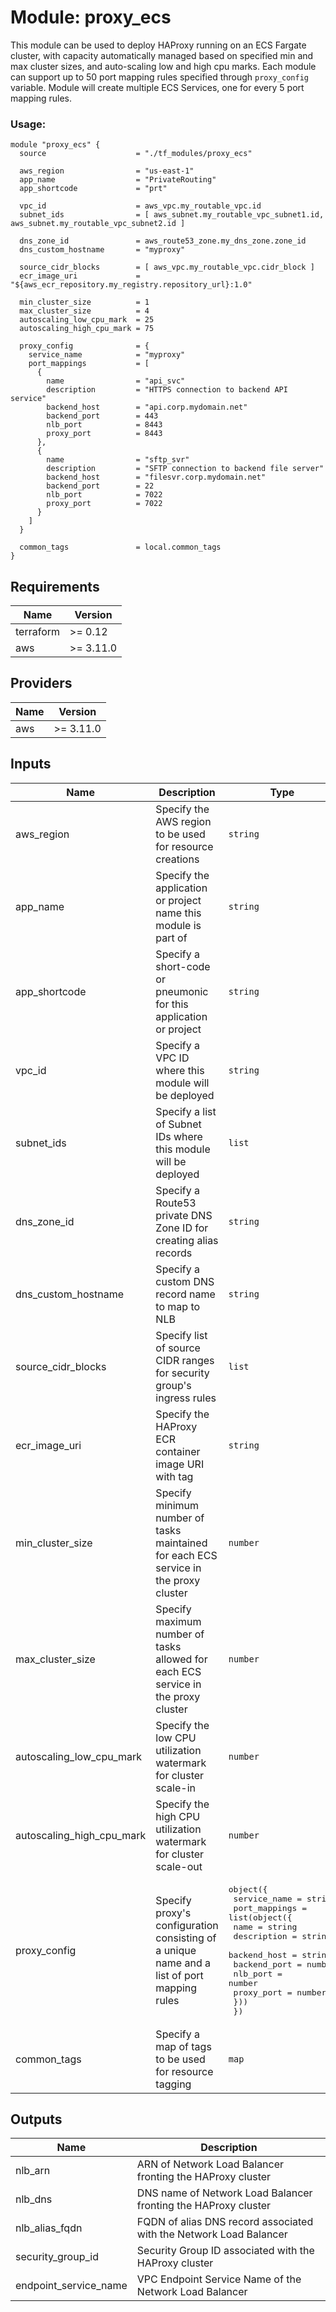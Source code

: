 # Module: proxy\_ecs

This module can be used to deploy HAProxy running on an ECS Fargate cluster, with capacity automatically managed based on specified min and max cluster sizes, and auto-scaling low and high cpu marks. Each module can support up to 50 port mapping rules specified through `proxy_config` variable. Module will create multiple ECS Services, one for every 5 port mapping rules.

### Usage:

```hcl
module "proxy_ecs" {
  source                    = "./tf_modules/proxy_ecs"

  aws_region                = "us-east-1"
  app_name                  = "PrivateRouting"
  app_shortcode             = "prt"

  vpc_id                    = aws_vpc.my_routable_vpc.id
  subnet_ids                = [ aws_subnet.my_routable_vpc_subnet1.id, aws_subnet.my_routable_vpc_subnet2.id ]

  dns_zone_id               = aws_route53_zone.my_dns_zone.zone_id
  dns_custom_hostname       = "myproxy"

  source_cidr_blocks        = [ aws_vpc.my_routable_vpc.cidr_block ]
  ecr_image_uri             = "${aws_ecr_repository.my_registry.repository_url}:1.0"

  min_cluster_size          = 1
  max_cluster_size          = 4
  autoscaling_low_cpu_mark  = 25
  autoscaling_high_cpu_mark = 75

  proxy_config              = {
    service_name            = "myproxy"
    port_mappings           = [
      {
        name                = "api_svc"
        description         = "HTTPS connection to backend API service"
        backend_host        = "api.corp.mydomain.net"
        backend_port        = 443
        nlb_port            = 8443
        proxy_port          = 8443
      },
      {
        name                = "sftp_svr"
        description         = "SFTP connection to backend file server"
        backend_host        = "filesvr.corp.mydomain.net"
        backend_port        = 22
        nlb_port            = 7022
        proxy_port          = 7022
      }
    ]
  }

  common_tags               = local.common_tags
}
```

## Requirements

| Name | Version |
|------|---------|
| terraform | >= 0.12 |
| aws | >= 3.11.0 |

## Providers

| Name | Version |
|------|---------|
| aws | >= 3.11.0 |

## Inputs

| Name | Description | Type | Default | Required |
|------|-------------|------|---------|:--------:|
| aws\_region | Specify the AWS region to be used for resource creations | `string` | `"us-east-1"` | no |
| app\_name | Specify the application or project name this module is part of | `string` | n/a | yes |
| app\_shortcode | Specify a short-code or pneumonic for this application or project | `string` | n/a | yes |
| vpc\_id | Specify a VPC ID where this module will be deployed | `string` | n/a | yes |
| subnet\_ids | Specify a list of Subnet IDs where this module will be deployed | `list` | n/a | yes |
| dns\_zone\_id | Specify a Route53 private DNS Zone ID for creating alias records | `string` | n/a | yes |
| dns\_custom\_hostname | Specify a custom DNS record name to map to NLB | `string` | n/a | yes |
| source\_cidr\_blocks | Specify list of source CIDR ranges for security group's ingress rules | `list` | n/a | yes |
| ecr\_image\_uri | Specify the HAProxy ECR container image URI with tag | `string` | n/a | yes |
| min\_cluster\_size | Specify minimum number of tasks maintained for each ECS service in the proxy cluster | `number` | `2` | no |
| max\_cluster\_size | Specify maximum number of tasks allowed for each ECS service in the proxy cluster | `number` | `8` | no |
| autoscaling\_low\_cpu\_mark | Specify the low CPU utilization watermark for cluster scale-in | `number` | `20` | no |
| autoscaling\_high\_cpu\_mark | Specify the high CPU utilization watermark for cluster scale-out | `number` | `70` | no |
| proxy\_config | Specify proxy's configuration consisting of a unique name and a list of port mapping rules | <pre>object({<br>    service_name          = string<br>    port_mappings         = list(object({<br>      name                = string<br>      description         = string<br>      backend_host        = string<br>      backend_port        = number<br>      nlb_port            = number<br>      proxy_port          = number<br>    }))<br>  })</pre> | n/a | yes |
| common\_tags | Specify a map of tags to be used for resource tagging | `map` | n/a | yes |

## Outputs

| Name | Description |
|------|-------------|
| nlb\_arn | ARN of Network Load Balancer fronting the HAProxy cluster |
| nlb\_dns | DNS name of Network Load Balancer fronting the HAProxy cluster |
| nlb\_alias\_fqdn | FQDN of alias DNS record associated with the Network Load Balancer |
| security\_group\_id | Security Group ID associated with the HAProxy cluster |
| endpoint\_service\_name | VPC Endpoint Service Name of the Network Load Balancer |


